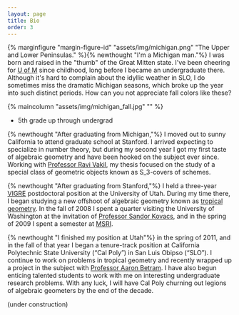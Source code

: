 ```yaml
---
layout: page
title: Bio
order: 3
---
```


{% marginfigure "margin-figure-id" "assets/img/michigan.png" "The Upper and Lower Peninsulas." %}{% newthought "I'm a Michigan man."%} I was born and raised in the "thumb" of the Great Mitten state. I've been cheering for [U of M](https://umich.edu/) since childhood, long before I became an undergraduate there. Although it's hard to complain about the idyllic weather in SLO, I do sometimes miss the dramatic Michigan seasons, which broke up the year into such distinct periods. How can you not appreciate fall colors like these?

{% maincolumn "assets/img/michigan_fall.jpg" "" %}

- 5th grade up through undergrad

{% newthought "After graduating from Michigan,"%} I moved out to sunny California to attend graduate school at Stanford. I arrived expecting to specialize in number theory, but during my second year I got my first taste of algebraic geometry and have been hooked on the subject ever since. Working with [Professor Ravi Vakil](http://math.stanford.edu/~vakil/), my thesis focused on the study of a special class of geometric objects known as S_3-covers of schemes.

{% newthought "After graduating from Stanford,"%} I held a three-year [VIGRE](http://www.math.utah.edu/vigre/) postdoctoral position at the University of Utah. During my time there, I began studying a new offshoot of algebraic geometry known as [tropical geometry](http://en.wikipedia.org/wiki/Tropical_geometry). In the fall of 2008 I spent a quarter visiting the University of Washington at the invitation of [Professor Sandor Kovacs](https://sites.math.washington.edu/~kovacs/current/), and in the spring of 2009 I spent a semester at [MSRI](http://www.msri.org/).

{% newthought "I finished my position at Utah"%} in the spring of 2011, and in the fall of that year I began a tenure-track position at California Polytechnic State University (“Cal Poly”) in San Luis Obipso (“SLO”). I continue to work on problems in tropical geometry and recently wrapped up a project in the subject with [Professor Aaron Betram](http://www.math.utah.edu/~bertram/). I have also begun enticing talented students to work with me on interesting undergraduate research problems. With any luck, I will have Cal Poly churning out legions of algebraic geometers by the end of the decade.

(under construction)
